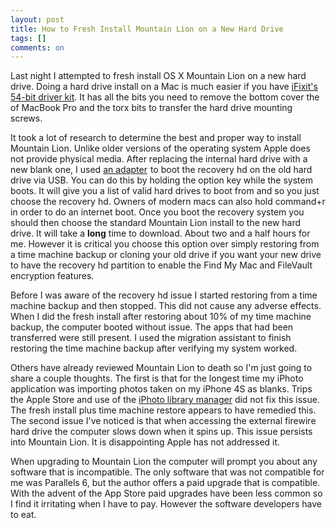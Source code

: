 ```yaml
---
layout: post
title: How to Fresh Install Mountain Lion on a New Hard Drive
tags: []
comments: on
---
```

Last night I attempted to fresh install OS X Mountain Lion on a new hard drive. Doing a hard drive install on a Mac is much easier if you have <a href="http://www.ifixit.com/Tools/54-Bit-Driver-Kit/IF145-022">iFixit's 54-bit driver kit</a>. It has all the bits you need to remove the bottom cover the of MacBook Pro and the torx bits to transfer the hard drive mounting screws.

It took a lot of research to determine the best and proper way to install Mountain Lion. Unlike older versions of the operating system Apple does not provide physical media. After replacing the internal hard drive with a new blank one, I used <a href="http://www.amazon.com/gp/product/B004AT03YK/ref=as_li_ss_tl?ie=UTF8&camp=1789&creative=390957&creativeASIN=B004AT03YK&linkCode=as2&tag=zagajacom-20">an adapter</a><img src="http://www.assoc-amazon.com/e/ir?t=zagajacom-20&l=as2&o=1&a=B004AT03YK" width="1" height="1" border="0" alt="" style="border:none !important; margin:0px !important;" /> to boot the recovery hd on the old hard drive via USB. You can do this by holding the option key while the system boots. It will give you a list of valid hard drives to boot from and so you just choose the recovery hd. Owners of modern macs can also hold command+r in order to do an internet boot. Once you boot the recovery system you should then choose the standard Mountain Lion install to the new hard drive. It will take a <strong>long</strong> time to download. About two and a half hours for me. However it is critical you choose this option over simply restoring from a time machine backup or cloning your old drive if you want your new drive to have the recovery hd partition to enable the Find My Mac and FileVault encryption features.

Before I was aware of the recovery hd issue I started restoring from a time machine backup and then stopped. This did not cause any adverse effects. When I did the fresh install after restoring about 10% of my time machine backup, the computer booted without issue. The apps that had been transferred were still present. I used the migration assistant to finish restoring the time machine backup after verifying my system worked.

Others have already reviewed Mountain Lion to death so I'm just going to share a couple thoughts. The first is that for the longest time my iPhoto application was importing photos taken on my iPhone 4S as blanks. Trips the Apple Store and use of the <a href="http://www.fatcatsoftware.com/iplm/">iPhoto library manager</a> did not fix this issue. The fresh install plus time machine restore appears to have remedied this. The second issue I've noticed is that when accessing the external firewire hard drive the computer slows down when it spins up. This issue persists into Mountain Lion. It is disappointing Apple has not addressed it.

When upgrading to Mountain Lion the computer will prompt you about any software that is incompatible. The only software that was not compatible for me was Parallels 6, but the author offers a paid upgrade that is compatible. With the advent of the App Store paid upgrades have been less common so I find it irritating when I have to pay. However the software developers have to eat.
